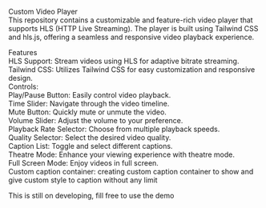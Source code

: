 Custom Video Player   
This repository contains a customizable and feature-rich video player that supports HLS (HTTP Live Streaming). The player is built using Tailwind CSS and hls.js, offering a seamless and responsive video playback experience.   

Features     
HLS Support: Stream videos using HLS for adaptive bitrate streaming.   
Tailwind CSS: Utilizes Tailwind CSS for easy customization and responsive design.   
Controls:   
Play/Pause Button: Easily control video playback.   
Time Slider: Navigate through the video timeline.   
Mute Button: Quickly mute or unmute the video.   
Volume Slider: Adjust the volume to your preference.   
Playback Rate Selector: Choose from multiple playback speeds.   
Quality Selector: Select the desired video quality.   
Caption List: Toggle and select different captions.   
Theatre Mode: Enhance your viewing experience with theatre mode.   
Full Screen Mode: Enjoy videos in full screen.  
Custom caption container: creating custom caption container to show and give custom style to caption without any limit   

This is still on developing, fill free to use the demo
